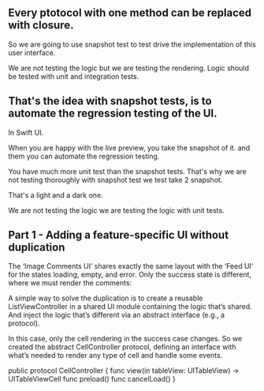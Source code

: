 
## Every ptotocol with one method can be replaced with closure.

So we are going to use snapshot test to test drive the implementation of this user interface.

We are not testing the logic but we are testing the rendering.
Logic should be tested with unit and integration tests.

## That's the idea with snapshot tests, is to automate the regression testing of the UI.

In Swift UI.

When you are happy with the live preview, you take the snapshot of it.
and them you can automate the regression testing.

You have much more unit test than the snapshot tests.
That's why we are not testing thoroughly with snapshot test we test take 2 snapshot.

That's a light and a dark one.

We are not testing the logic we are testing the logic with unit tests.


## Part 1 - Adding a feature-specific UI without duplication

The ‘Image Comments UI’ shares exactly the same layout with the ‘Feed UI’ for the states loading, empty, and error.
Only the success state is different, where we must render the comments:

A simple way to solve the duplication is to create a reusable ListViewController in a shared UI module containing the logic that’s shared. And inject the logic that’s different via an abstract interface (e.g., a protocol).

In this case, only the cell rendering in the success case changes. So we created the abstract CellController protocol, defining an interface with what’s needed to render any type of cell and handle some events.

public protocol CellController {
  func view(in tableView: UITableView) -> UITableViewCell
  func preload()
  func cancelLoad()
}
